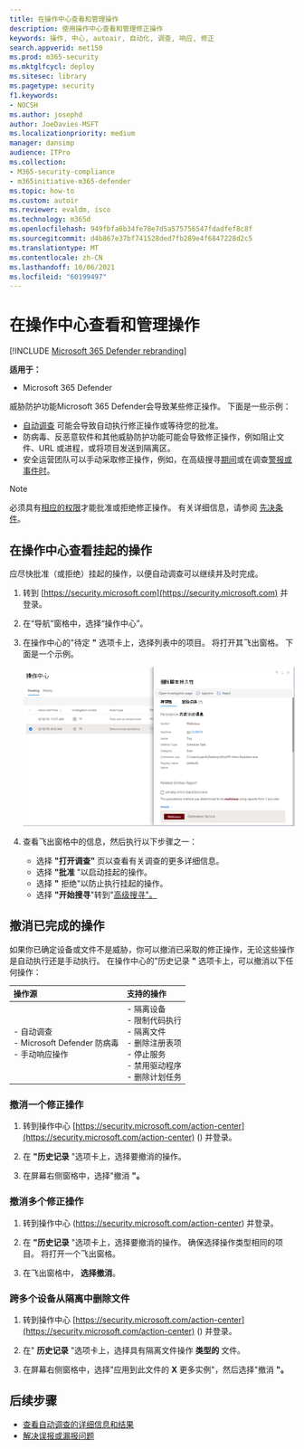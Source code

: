 ```yaml
---
title: 在操作中心查看和管理操作
description: 使用操作中心查看和管理修正操作
keywords: 操作, 中心, autoair, 自动化, 调查, 响应, 修正
search.appverid: met150
ms.prod: m365-security
ms.mktglfcycl: deploy
ms.sitesec: library
ms.pagetype: security
f1.keywords:
- NOCSH
ms.author: josephd
author: JoeDavies-MSFT
ms.localizationpriority: medium
manager: dansimp
audience: ITPro
ms.collection:
- M365-security-compliance
- m365initiative-m365-defender
ms.topic: how-to
ms.custom: autoir
ms.reviewer: evaldm, isco
ms.technology: m365d
ms.openlocfilehash: 949fbfa6b34fe78e7d5a575756547fdadfef8c8f
ms.sourcegitcommit: d4b867e37bf741528ded7fb289e4f6847228d2c5
ms.translationtype: MT
ms.contentlocale: zh-CN
ms.lasthandoff: 10/06/2021
ms.locfileid: "60199497"
---
```

# <a name="view-and-manage-actions-in-the-action-center"></a>在操作中心查看和管理操作

[!INCLUDE [Microsoft 365 Defender rebranding](../includes/microsoft-defender.md)]


**适用于：**
- Microsoft 365 Defender

威胁防护功能Microsoft 365 Defender会导致某些修正操作。 下面是一些示例：

- [自动调查](m365d-autoir.md) 可能会导致自动执行修正操作或等待您的批准。
- 防病毒、反恶意软件和其他威胁防护功能可能会导致修正操作，例如阻止文件、URL 或进程，或将项目发送到隔离区。
- 安全运营团队可以手动采取修正操作，例如，在高级搜寻[期间](advanced-hunting-overview.md)或在调查[警报或](investigate-alerts.md)[事件时](investigate-incidents.md)。

> [!NOTE]
> 必须具有[相应的权限](m365d-action-center.md#required-permissions-for-action-center-tasks)才能批准或拒绝修正操作。 有关详细信息，请参阅 [先决条件](m365d-configure-auto-investigation-response.md#prerequisites-for-automated-investigation-and-response-in-microsoft-365-defender)。

## <a name="review-pending-actions-in-the-action-center"></a>在操作中心查看挂起的操作

应尽快批准（或拒绝）挂起的操作，以便自动调查可以继续并及时完成。 

1. 转到 [https://security.microsoft.com](https://security.microsoft.com) 并登录。 

2. 在“导航”窗格中，选择“操作中心”。 

3. 在操作中心的"待定 **"** 选项卡上，选择列表中的项目。 将打开其飞出窗格。 下面是一个示例。

   ![批准或拒绝操作。](../../media/air-actioncenter-itemselected.png)

4. 查看飞出窗格中的信息，然后执行以下步骤之一：
   - 选择 **"打开调查"** 页以查看有关调查的更多详细信息。
   - 选择 **"批准** "以启动挂起的操作。
   - 选择 **"** 拒绝"以防止执行挂起的操作。
   - 选择 **"开始搜寻**"转到"[高级搜寻"。](advanced-hunting-overview.md) 

## <a name="undo-completed-actions"></a>撤消已完成的操作

如果你已确定设备或文件不是威胁，你可以撤消已采取的修正操作，无论这些操作是自动执行还是手动执行。 在操作中心的"历史记录 **"** 选项卡上，可以撤消以下任何操作：  

| 操作源 | 支持的操作 |
|:---|:---|
| - 自动调查 <br/>- Microsoft Defender 防病毒 <br/>- 手动响应操作 | - 隔离设备 <br/>- 限制代码执行 <br/>- 隔离文件 <br/>- 删除注册表项 <br/>- 停止服务 <br/>- 禁用驱动程序 <br/>- 删除计划任务 |

### <a name="undo-one-remediation-action"></a>撤消一个修正操作

1. 转到操作中心 [https://security.microsoft.com/action-center](https://security.microsoft.com/action-center) () 并登录。

2. 在 **"历史记录** "选项卡上，选择要撤消的操作。

3. 在屏幕右侧窗格中，选择"撤消 **"。**

### <a name="undo-multiple-remediation-actions"></a>撤消多个修正操作

1. 转到操作中心 (https://security.microsoft.com/action-center) 并登录。

2. 在 **"历史记录** "选项卡上，选择要撤消的操作。 确保选择操作类型相同的项目。 将打开一个飞出窗格。

3. 在飞出窗格中， **选择撤消**。

### <a name="to-remove-a-file-from-quarantine-across-multiple-devices"></a>跨多个设备从隔离中删除文件 

1. 转到操作中心 [https://security.microsoft.com/action-center](https://security.microsoft.com/action-center) () 并登录。

2. 在" **历史记录** "选项卡上，选择具有隔离文件操作 **类型的** 文件。

3. 在屏幕右侧窗格中，选择"应用到此文件的 **X** 更多实例"，然后选择"撤消 **"。**

## <a name="next-steps"></a>后续步骤

- [查看自动调查的详细信息和结果](m365d-autoir-results.md)
- [解决误报或漏报问题](m365d-autoir-report-false-positives-negatives.md)
